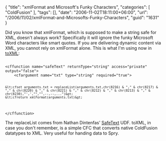 {
	"title": "xmlFormat and Microsoft's Funky Characters",
	"categories": [
		"ColdFusion"
	],
	"tags": [],
	"date": "2006-11-02T18:11:00+06:00",
	"url": "/2006/11/02/xmlFormat-and-Microsofts-Funky-Characters",
	"guid": "1631"
}

Did you know that xmlFormat, which is supposed to make a string safe for XML, doesn't always work? Specifically it will ignore the funky Microsoft Word characters like smart quotes. If you are delivering dynamic content via XML, you cannot rely on xmlFormat alone. This is what I'm using now in <a href="http://ray.camdenfamily.com/projects/toxml">toXML</a>:

<code>
&lt;cffunction name="safeText" returnType="string" access="private" output="false"&gt;
	&lt;cfargument name="txt" type="string" required="true"&gt;

	&lt;cfset arguments.txt = replaceList(arguments.txt,chr(8216) & "," & chr(8217) & "," & chr(8220) & "," & chr(8221) & "," & chr(8212) & "," & chr(8213) & "," & chr(8230),"',',"","",--,--,...")&gt;
	&lt;cfreturn xmlFormat(arguments.txt)&gt;
&lt;/cffunction&gt;
</code>

The replaceList comes from Nathan Dintenfas' <a href="http://www.cflib.org/udf.cfm/safetext">SafeText</a> UDF. toXML, in case you don't remember, is a simple CFC that converts native ColdFusion datatypes to XML. Very useful for handing data to Spry.